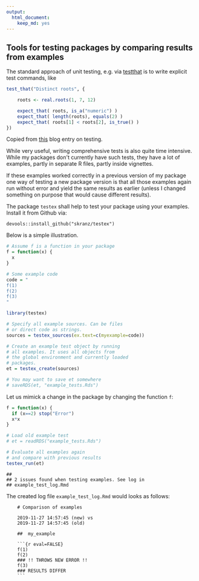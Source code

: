 ```yaml
---
output: 
  html_document: 
    keep_md: yes
---
```

## Tools for testing packages by comparing results from examples

The standard approach of unit testing, e.g. via [testthat](https://testthat.r-lib.org/) is to write explicit test commands, like

```r
test_that("Distinct roots", {

    roots <- real.roots(1, 7, 12)

    expect_that( roots, is_a("numeric") )
    expect_that( length(roots), equals(2) )
    expect_that( roots[1] < roots[2], is_true() )
})
```
Copied from [this](https://www.johndcook.com/blog/2013/06/12/example-of-unit-testing-r-code-with-testthat/) blog entry on testing.

While very useful, writing comprehensive tests is also quite time intensive. While my packages don't currently have such tests, they have a lot of examples, partly in separate R files, partly inside vignettes.

If these examples worked correctly in a previous version of my package one way of testing a new package version is that all those examples again run without error and yield the same results as earlier (unless I changed something on purpose that would cause different results).

The package `testex` shall help to test your package using your examples. Install it from Github via:

```
devools::install_github("skranz/testex")
```

Below is a simple illustration. 


```r
# Assume f is a function in your package
f = function(x) {
  x
}

# Some example code
code = "
f(1)
f(2)
f(3)
"

library(testex)

# Specify all example sources. Can be files
# or direct code as strings.
sources = testex_sources(ex.text=c(myexample=code))

# Create an example test object by running
# all examples. It uses all objects from
# the global environment and currently loaded
# packages.
et = testex_create(sources)

# You may want to save et somewhere
# saveRDS(et, "example_tests.Rds")
```

Let us mimick a change in the package by changing the function `f`:


```r
f = function(x) {
  if (x==2) stop("Error")
  x*x
}

# Load old example test
# et = readRDS("example_tests.Rds")

# Evaluate all examples again
# and compare with previous results
testex_run(et)
```

```
## 
## 2 issues found when testing examples. See log in
## example_test_log.Rmd
```

The created log file `example_test_log.Rmd` would looks as follows:

```
    # Comparison of examples
    
    2019-11-27 14:57:45 (new) vs
    2019-11-27 14:57:45 (old)
    
    ##  my_example
    
    ```{r eval=FALSE}
    f(1)
    f(2)
    ### !! THROWS NEW ERROR !!
    f(3)
    ### RESULTS DIFFER
    ```
```


